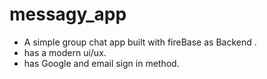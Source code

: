 # messagy_app

* A simple group chat app built with fireBase as Backend . 
* has a modern ui/ux.
* has Google and email sign in method.  
